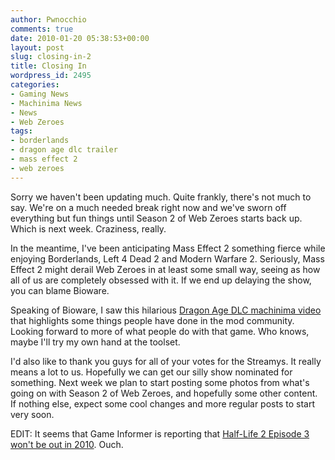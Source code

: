 ```yaml
---
author: Pwnocchio
comments: true
date: 2010-01-20 05:38:53+00:00
layout: post
slug: closing-in-2
title: Closing In
wordpress_id: 2495
categories:
- Gaming News
- Machinima News
- News
- Web Zeroes
tags:
- borderlands
- dragon age dlc trailer
- mass effect 2
- web zeroes
---
```


Sorry we haven't been updating much. Quite frankly, there's not much to say. We're on a much needed break right now and we've sworn off everything but fun things until Season 2 of Web Zeroes starts back up. Which is next week. Craziness, really. 

In the meantime, I've been anticipating Mass Effect 2 something fierce while enjoying Borderlands, Left 4 Dead 2 and Modern Warfare 2. Seriously, Mass Effect 2 might derail Web Zeroes in at least some small way, seeing as how all of us are completely obsessed with it. If we end up delaying the show, you can blame Bioware.

Speaking of Bioware, I saw this hilarious [Dragon Age DLC machinima video](http://gamersushi.com/2010/01/19/fake-dragon-age-dlc-trailer-is-hilarious/) that highlights some things people have done in the mod community. Looking forward to more of what people do with that game. Who knows, maybe I'll try my own hand at the toolset.



I'd also like to thank you guys for all of your votes for the Streamys. It really means a lot to us. Hopefully we can get our silly show nominated for something. Next week we plan to start posting some photos from what's going on with Season 2 of Web Zeroes, and hopefully some other content. If nothing else, expect some cool changes and more regular posts to start very soon.

EDIT: It seems that Game Informer is reporting that [Half-Life 2 Episode 3 won't be out in 2010](http://gamersushi.com/2010/01/20/rumor-no-half-life-2-episode-3-in-2010/). Ouch.
